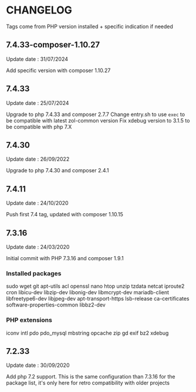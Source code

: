 # CHANGELOG

Tags come from PHP version installed + specific indication if needed

## 7.4.33-composer-1.10.27
Update date : 31/07/2024

Add specific version with composer 1.10.27

## 7.4.33
Update date : 25/07/2024

Upgrade to php 7.4.33 and composer 2.7.7
Change entry.sh to use `exec` to be compatible with latest zol-common version
Fix xdebug version to 3.1.5 to be compatible with php 7.X

## 7.4.30
Update date : 26/09/2022

Upgrade to php 7.4.30 and composer 2.4.1

## 7.4.11
Update date : 24/10/2020

Push first 7.4 tag, updated with composer 1.10.15

## 7.3.16
Update date : 24/03/2020

Initial commit with PHP 7.3.16 and composer 1.9.1

### Installed packages

sudo
wget
git
apt-utils
acl
openssl
nano
htop
unzip
tzdata
netcat
iproute2
cron
libicu-dev
libzip-dev
libonig-dev
libmcrypt-dev
mariadb-client
libfreetype6-dev
libjpeg-dev
apt-transport-https
lsb-release
ca-certificates
software-properties-common
libbz2-dev

### PHP extensions

iconv
intl
pdo
pdo_mysql
mbstring
opcache
zip
gd
exif
bz2
xdebug

## 7.2.33
Update date : 30/09/2020

Add php 7.2 support. This is the same configuration than 7.3.16 for the package list, it's only here for retro compatibility with older projects